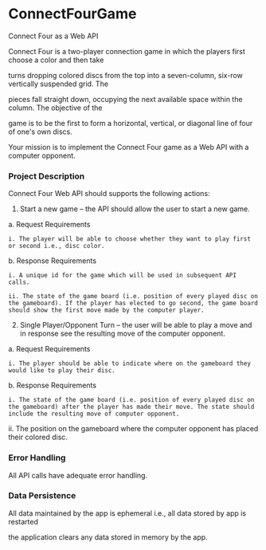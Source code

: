 # ConnectFourGame
Connect Four as a Web API

Connect Four is a two-player connection game in which the players first choose a color and then take

turns dropping colored discs from the top into a seven-column, six-row vertically suspended grid. The

pieces fall straight down, occupying the next available space within the column. The objective of the

game is to be the first to form a horizontal, vertical, or diagonal line of four of one's own discs.

Your mission is to implement the Connect Four game as a Web API with a computer opponent.

### Project Description

Connect Four Web API should supports the following actions:

1. Start a new game – the API should allow the user to start a new game.

  a. Request Requirements

    i. The player will be able to choose whether they want to play first or second i.e., disc color.

  b. Response Requirements

    i. A unique id for the game which will be used in subsequent API calls.

    ii. The state of the game board (i.e. position of every played disc on the gameboard). If the player has elected to go second, the game board should show the first move made by the computer player.

2. Single Player/Opponent Turn – the user will be able to play a move and in response see the resulting move of the computer opponent.

  a. Request Requirements

    i. The player should be able to indicate where on the gameboard they would like to play their disc.

  b. Response Requirements

    i. The state of the game board (i.e. position of every played disc on the gameboard) after the player has made their move. The state should include the resulting move of computer opponent.

  ii. The position on the gameboard where the computer opponent has placed their colored disc.

### Error Handling

All API calls have adequate error handling.

### Data Persistence

All data maintained by the app is ephemeral i.e.,  all data stored by app is restarted

the application clears any data stored in memory by the app.
